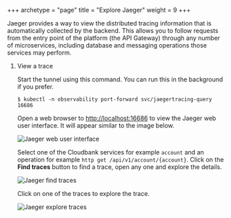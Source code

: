 +++
archetype = "page"
title = "Explore Jaeger"
weight = 9
+++


Jaeger provides a way to view the distributed tracing information that is automatically collected by the backend.  This allows you to follow requests from the entry point of the platform (the API Gateway) through any number of microservices, including database and messaging operations those services may perform.

1. View a trace

   Start the tunnel using this command.  You can run this in the background if you prefer.

    ```shell
    $ kubectl -n observability port-forward svc/jaegertracing-query 16686
    ```

   Open a web browser to [http://localhost:16686](http://localhost:16686) to view the Jaeger web user interface.  It will appear similar to the image below.

   ![Jaeger web user interface](../images/obaas-jaeger-home-page.png " ")

   Select one of the Cloudbank services for example `account` and an operation for example `http get /api/v1/account/{account}`. Click on the **Find traces** button to find a trace, open any one and explore the details.

   ![Jaeger find traces](../images/obaas-find-traces.png " ")

   Click on one of the traces to explore the trace.

   ![Jaeger explore traces](../images/obaas-explore-trace.png " ")

